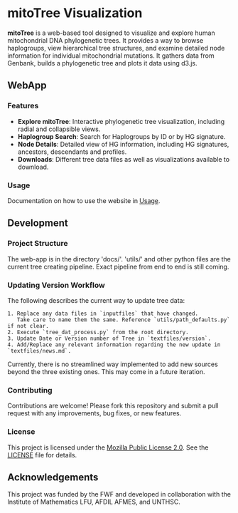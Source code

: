 # mitoTree Visualization

**mitoTree** is a web-based tool designed to visualize and explore human mitochondrial DNA phylogenetic trees. It provides a way to browse haplogroups, view hierarchical tree structures, and examine detailed node information for individual mitochondrial mutations.
It gathers data from Genbank, builds a phylogenetic tree and plots it data using d3.js.

## WebApp

### Features
- **Explore mitoTree**: Interactive phylogenetic tree visualization, including radial and collapsible views.
- **Haplogroup Search**: Search for Haplogroups by ID or by HG signature.
- **Node Details**: Detailed view of HG information, including HG signatures, ancestors, descendants and profiles.
- **Downloads**: Different tree data files as well as visualizations available to download.

### Usage
Documentation on how to use the website in [Usage](docs/textfiles/documentation.md).

## Development

### Project Structure

The web-app is in the directory 'docs/'.
'utils/' and other python files are the current tree creating pipeline.
Exact pipeline from end to end is still coming.


### Updating Version Workflow

The following describes the current way to update tree data:

    1. Replace any data files in `inputfiles` that have changed.
       Take care to name them the same. Reference `utils/path_defaults.py` if not clear.  
    2. Execute `tree_dat_process.py` from the root directory.
    3. Update Date or Version number of Tree in `textfiles/version`.
    4. Add/Replace any relevant information regarding the new update in `textfiles/news.md`.

Currently, there is no streamlined way implemented to add new sources beyond the three existing ones. This may come in a future iteration.
    

### Contributing

Contributions are welcome! Please fork this repository and submit a pull request with any improvements, bug fixes, or new features.

### License

This project is licensed under the [Mozilla Public License 2.0](https://www.mozilla.org/en-US/MPL/2.0/). See the [LICENSE](./LICENSE) file for details.


## Acknowledgements

This project was funded by the FWF and developed in collaboration with the Institute of Mathematics LFU, AFDIL AFMES, and UNTHSC.
